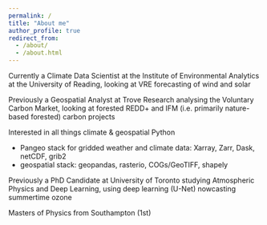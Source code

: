 ```yaml
---
permalink: /
title: "About me"
author_profile: true
redirect_from: 
  - /about/
  - /about.html
---
```


Currently a Climate Data Scientist at the Institute of Environmental Analytics at the University of Reading,
looking at VRE forecasting of wind and solar

Previously a Geospatial Analyst at Trove Research analysing the Voluntary Carbon Market,
looking at forested REDD+ and IFM (i.e. primarily nature-based forested) carbon projects

Interested in all things climate & geospatial Python
- Pangeo stack for gridded weather and climate data: Xarray, Zarr, Dask, netCDF, grib2
- geospatial stack: geopandas, rasterio, COGs/GeoTIFF, shapely

Previously a PhD Candidate at University of Toronto studying Atmospheric Physics and Deep Learning,
using deep learning (U-Net) nowcasting summertime ozone

Masters of Physics from Southampton (1st)


